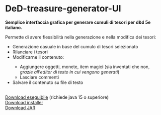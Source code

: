 # DeD-treasure-generator-UI
<Strong><b>Semplice interfaccia grafica per generare cumuli di tesori per d&d 5e italiano.</b></Strong>
<p>
  Permette di avere flessibilità nella generazione e nella modifica dei tesori:
  <ul>
    <li>Generazione casuale in base del cumulo di tesori selezionato</li>
    <li>Rilanciare i tesori</li>
    <li>Modificarne il contenuto:</li>
    <ul>
        <li>Aggiungere oggetti, monete, item magici (sia inventati che non, <em>grazie all'editor di testo in cui vengono generati</em>)</li>
        <li>Lasciare commenti</li>
    </ul>
    <li>Salvare il contenuto su file di testo</li>
</ul>
<br>
    <a href="https://github.com/Tommaso-Sgroi/DeD-treasure-generator-UI/releases/download/d%26d/d.d.5e.treasure.generator.exe">Download eseguibile</a> (richiede java 15 o superiore)
</br>
  <a href="https://github.com/Tommaso-Sgroi/DeD-treasure-generator-UI/releases/download/d%26d/installer.exe">Download installer</a>
<br>
  <a href="https://github.com/Tommaso-Sgroi/DeD-treasure-generator-UI/releases/download/d%26d/d.d.treasoure.gen-1.0.jar">Download JAR</a>
</br>
</p> 
